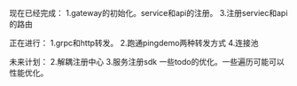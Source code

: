 
现在已经完成：
1.gateway的初始化。service和api的注册。
3.注册serviec和api的路由

正在进行：
1.grpc和http转发。
2.跑通pingdemo两种转发方式
4.连接池

未来计划：
2.解耦注册中心
3.服务注册sdk
一些todo的优化。一些遍历可能可以性能优化。
